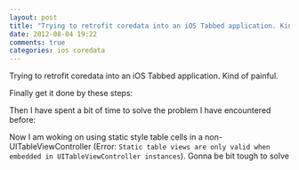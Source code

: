 ```yaml
---
layout: post
title: "Trying to retrofit coredata into an iOS Tabbed application. Kind of painful."
date: 2012-08-04 19:22
comments: true
categories: ios coredata
---
```


Trying to retrofit coredata into an iOS Tabbed application. Kind of painful.


Finally get it done by these steps:


Then I have spent a bit of time to solve the problem I have encountered before: 


Now I am woking on using static style table cells in a non-UITableViewController (Error:  ``Static table views are only valid when embedded in UITableViewController instances``). Gonna be bit tough to solve

